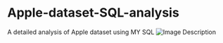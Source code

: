 # Apple-dataset-SQL-analysis
A detailed analysis of Apple dataset using MY SQL
<img src="Apple store" alt="Image Description">
